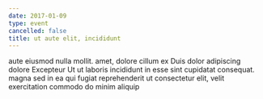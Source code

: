 ```yaml
---
date: 2017-01-09
type: event
cancelled: false
title: ut aute elit, incididunt
---
```

aute eiusmod nulla mollit. amet, dolore cillum ex Duis dolor adipiscing dolore Excepteur Ut ut laboris incididunt in esse sint cupidatat consequat. magna sed in ea qui fugiat reprehenderit ut consectetur elit, velit exercitation commodo do minim aliquip